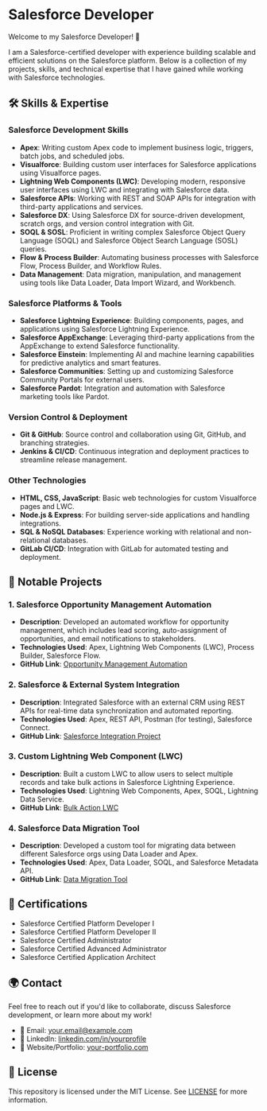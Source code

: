 # Salesforce Developer

Welcome to my Salesforce Developer! 🚀

I am a Salesforce-certified developer with experience building scalable and efficient solutions on the Salesforce platform. Below is a collection of my projects, skills, and technical expertise that I have gained while working with Salesforce technologies.

## 🛠 Skills & Expertise

### **Salesforce Development Skills**
- **Apex**: Writing custom Apex code to implement business logic, triggers, batch jobs, and scheduled jobs.
- **Visualforce**: Building custom user interfaces for Salesforce applications using Visualforce pages.
- **Lightning Web Components (LWC)**: Developing modern, responsive user interfaces using LWC and integrating with Salesforce data.
- **Salesforce APIs**: Working with REST and SOAP APIs for integration with third-party applications and services.
- **Salesforce DX**: Using Salesforce DX for source-driven development, scratch orgs, and version control integration with Git.
- **SOQL & SOSL**: Proficient in writing complex Salesforce Object Query Language (SOQL) and Salesforce Object Search Language (SOSL) queries.
- **Flow & Process Builder**: Automating business processes with Salesforce Flow, Process Builder, and Workflow Rules.
- **Data Management**: Data migration, manipulation, and management using tools like Data Loader, Data Import Wizard, and Workbench.
  
### **Salesforce Platforms & Tools**
- **Salesforce Lightning Experience**: Building components, pages, and applications using Salesforce Lightning Experience.
- **Salesforce AppExchange**: Leveraging third-party applications from the AppExchange to extend Salesforce functionality.
- **Salesforce Einstein**: Implementing AI and machine learning capabilities for predictive analytics and smart features.
- **Salesforce Communities**: Setting up and customizing Salesforce Community Portals for external users.
- **Salesforce Pardot**: Integration and automation with Salesforce marketing tools like Pardot.

### **Version Control & Deployment**
- **Git & GitHub**: Source control and collaboration using Git, GitHub, and branching strategies.
- **Jenkins & CI/CD**: Continuous integration and deployment practices to streamline release management.

### **Other Technologies**
- **HTML, CSS, JavaScript**: Basic web technologies for custom Visualforce pages and LWC.
- **Node.js & Express**: For building server-side applications and handling integrations.
- **SQL & NoSQL Databases**: Experience working with relational and non-relational databases.
- **GitLab CI/CD**: Integration with GitLab for automated testing and deployment.

## 📂 Notable Projects

### 1. **Salesforce Opportunity Management Automation**
   - **Description**: Developed an automated workflow for opportunity management, which includes lead scoring, auto-assignment of opportunities, and email notifications to stakeholders.
   - **Technologies Used**: Apex, Lightning Web Components (LWC), Process Builder, Salesforce Flow.
   - **GitHub Link**: [Opportunity Management Automation](https://github.com/yourusername/opportunity-management-automation)

### 2. **Salesforce & External System Integration**
   - **Description**: Integrated Salesforce with an external CRM using REST APIs for real-time data synchronization and automated reporting.
   - **Technologies Used**: Apex, REST API, Postman (for testing), Salesforce Connect.
   - **GitHub Link**: [Salesforce Integration Project](https://github.com/yourusername/salesforce-integration)

### 3. **Custom Lightning Web Component (LWC)**
   - **Description**: Built a custom LWC to allow users to select multiple records and take bulk actions in Salesforce Lightning Experience.
   - **Technologies Used**: Lightning Web Components, Apex, SOQL, Lightning Data Service.
   - **GitHub Link**: [Bulk Action LWC](https://github.com/yourusername/bulk-action-lwc)

### 4. **Salesforce Data Migration Tool**
   - **Description**: Developed a custom tool for migrating data between different Salesforce orgs using Data Loader and Apex.
   - **Technologies Used**: Apex, Data Loader, SOQL, and Salesforce Metadata API.
   - **GitHub Link**: [Data Migration Tool](https://github.com/yourusername/data-migration-tool)

## 🔑 Certifications
- Salesforce Certified Platform Developer I
- Salesforce Certified Platform Developer II
- Salesforce Certified Administrator
- Salesforce Certified Advanced Administrator
- Salesforce Certified Application Architect

## 🌍 Contact

Feel free to reach out if you'd like to collaborate, discuss Salesforce development, or learn more about my work!

- 📧 Email: [your.email@example.com](mailto:your.email@example.com)
- 🔗 LinkedIn: [linkedin.com/in/yourprofile](https://linkedin.com/in/yourprofile)
- 💼 Website/Portfolio: [your-portfolio.com](https://your-portfolio.com)

## 📜 License

This repository is licensed under the MIT License. See [LICENSE](LICENSE) for more information.
